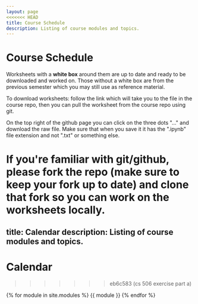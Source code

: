 ```yaml
---
layout: page
<<<<<<< HEAD
title: Course Schedule
description: Listing of course modules and topics.
---
```


# Course Schedule

Worksheets with a **white box** around them are up to date and ready to be downloaded and worked on. Those without a white box are from the previous semester which you may still use as reference material.

To download worksheets: follow the link which will take you to the file in the course repo, then you can pull the worksheet from the course repo using git.

On the top right of the github page you can click on the three dots "..." and download the raw file. Make sure that when you save it it has the ".ipynb" file extension and not ".txt" or something else.

If you're familiar with git/github, please fork the repo (make sure to keep your fork up to date) and clone that fork so you can work on the worksheets locally.
=======
title: Calendar
description: Listing of course modules and topics.
---

# Calendar
>>>>>>> eb6c583 (cs 506 exercise part a)

{% for module in site.modules %}
{{ module }}
{% endfor %}
